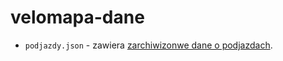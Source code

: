 # velomapa-dane

* `podjazdy.json` - zawiera [zarchiwizonwe dane o podjazdach](https://velomapa.pl/blog/imprezy-i-podjazdy-znikaja).
